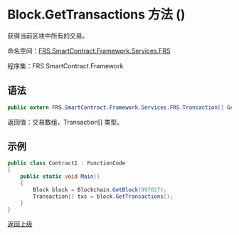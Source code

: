 # Block.GetTransactions 方法 ()

获得当前区块中所有的交易。

命名空间：[FRS.SmartContract.Framework.Services.FRS](../../FRS.md)

程序集：FRS.SmartContract.Framework

## 语法

```c#
public extern FRS.SmartContract.Framework.Services.FRS.Transaction[] GetTransactions()
```

返回值：交易数组，Transaction[] 类型。

## 示例

```c#
public class Contract1 : FunctionCode
{
    public static void Main()
    {
        Block block = Blockchain.GetBlock(997027);
        Transaction[] txs = block.GetTransactions();
    }
}
```



[返回上级](../Block.md)